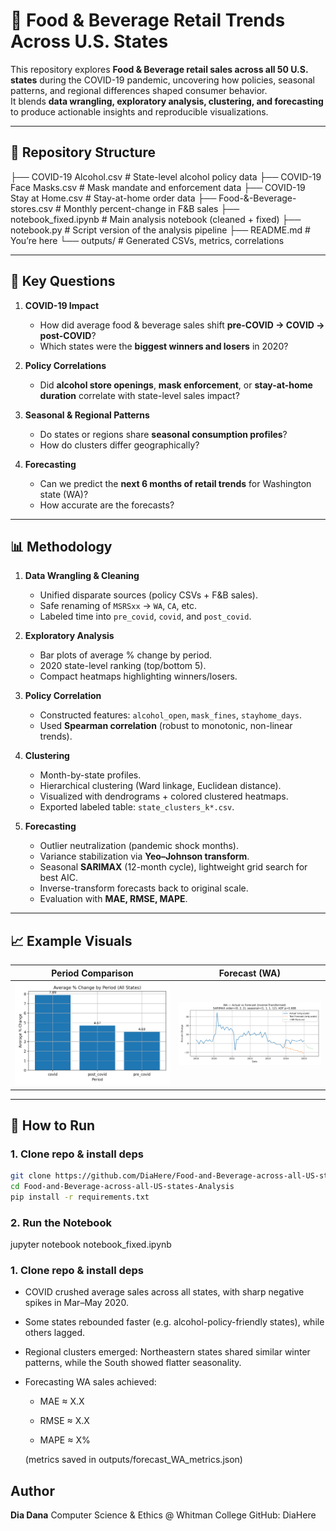 # 🛒 Food & Beverage Retail Trends Across U.S. States

This repository explores **Food & Beverage retail sales across all 50 U.S. states** during the COVID-19 pandemic, uncovering how policies, seasonal patterns, and regional differences shaped consumer behavior.  
It blends **data wrangling, exploratory analysis, clustering, and forecasting** to produce actionable insights and reproducible visualizations.

---

## 📂 Repository Structure
├── COVID-19 Alcohol.csv # State-level alcohol policy data
├── COVID-19 Face Masks.csv # Mask mandate and enforcement data
├── COVID-19 Stay at Home.csv # Stay-at-home order data
├── Food-&-Beverage-stores.csv # Monthly percent-change in F&B sales
├── notebook_fixed.ipynb # Main analysis notebook (cleaned + fixed)
├── notebook.py # Script version of the analysis pipeline
├── README.md # You’re here
└── outputs/ # Generated CSVs, metrics, correlations

---

## 🔑 Key Questions
1. **COVID-19 Impact**  
   - How did average food & beverage sales shift **pre-COVID → COVID → post-COVID**?  
   - Which states were the **biggest winners and losers** in 2020?

2. **Policy Correlations**  
   - Did **alcohol store openings**, **mask enforcement**, or **stay-at-home duration** correlate with state-level sales impact?

3. **Seasonal & Regional Patterns**  
   - Do states or regions share **seasonal consumption profiles**?  
   - How do clusters differ geographically?

4. **Forecasting**  
   - Can we predict the **next 6 months of retail trends** for Washington state (WA)?  
   - How accurate are the forecasts?

---

## 📊 Methodology
1. **Data Wrangling & Cleaning**
   - Unified disparate sources (policy CSVs + F&B sales).
   - Safe renaming of `MSRSxx` → `WA`, `CA`, etc.
   - Labeled time into `pre_covid`, `covid`, and `post_covid`.

2. **Exploratory Analysis**
   - Bar plots of average % change by period.  
   - 2020 state-level ranking (top/bottom 5).  
   - Compact heatmaps highlighting winners/losers.

3. **Policy Correlation**
   - Constructed features: `alcohol_open`, `mask_fines`, `stayhome_days`.  
   - Used **Spearman correlation** (robust to monotonic, non-linear trends).

4. **Clustering**
   - Month-by-state profiles.  
   - Hierarchical clustering (Ward linkage, Euclidean distance).  
   - Visualized with dendrograms + colored clustered heatmaps.  
   - Exported labeled table: `state_clusters_k*.csv`.

5. **Forecasting**
   - Outlier neutralization (pandemic shock months).  
   - Variance stabilization via **Yeo–Johnson transform**.  
   - Seasonal **SARIMAX** (12-month cycle), lightweight grid search for best AIC.  
   - Inverse-transform forecasts back to original scale.  
   - Evaluation with **MAE, RMSE, MAPE**.

---

## 📈 Example Visuals

| Period Comparison | Forecast (WA) |
|-------------------|---------------|
| ![](figures/period_comparison.png) | ![](figures/forecast_WA.png) |

---

## 🚀 How to Run
### 1. Clone repo & install deps
```bash
git clone https://github.com/DiaHere/Food-and-Beverage-across-all-US-states-Analysis.git
cd Food-and-Beverage-across-all-US-states-Analysis
pip install -r requirements.txt
```

### 2. Run the Notebook
jupyter notebook notebook_fixed.ipynb

### 1. Clone repo & install deps

- COVID crushed average sales across all states, with sharp negative spikes in Mar–May 2020.

- Some states rebounded faster (e.g. alcohol-policy-friendly states), while others lagged.

- Regional clusters emerged: Northeastern states shared similar winter patterns, while the South showed flatter seasonality.

- Forecasting WA sales achieved:

    - MAE ≈ X.X

    - RMSE ≈ X.X

    - MAPE ≈ X%

    (metrics saved in outputs/forecast_WA_metrics.json)

## Author

**Dia Dana**
Computer Science & Ethics @ Whitman College
GitHub: DiaHere